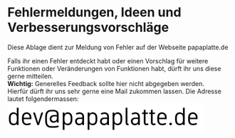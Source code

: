 # Fehlermeldungen, Ideen und Verbesserungsvorschläge
Diese Ablage dient zur Meldung von Fehler auf der Webseite papaplatte.de

Falls ihr einen Fehler entdeckt habt oder einen Vorschlag für weitere Funktionen oder Veränderungen von Funktionen habt, dürft ihr uns diese gerne mitteilen.<br>
**Wichtig:** Generelles Feedback sollte hier nicht abgegeben werden. <br>Hierfür dürft ihr uns sehr gerne eine Mail zukommen lassen. Die Adresse lautet folgendermassen:<br>
![mail vector](img/mail_dev.svg)
